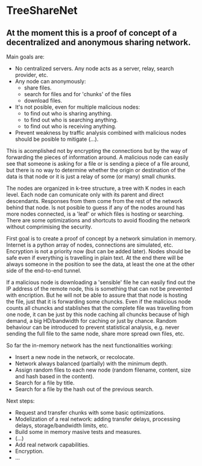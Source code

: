 # TreeShareNet
## At the moment this is a proof of concept of a decentralized and anonymous sharing network.

Main goals are:
* No centralized servers. Any node acts as a server, relay, search provider, etc.
* Any node can anonymously:
  * share files.
  * search for files and for 'chunks' of the files
  * download files.
* It's not posible, even for multiple malicious nodes:
  * to find out who is sharing anything.
  * to find out who is searching anything.
  * to find out who is receiving anything.
* Prevent weakness by traffic analysis combined with malicious nodes should be posible to mitigate (...).

This is acomplished not by encrypting the connections but by the way of forwarding the pieces of information around. A malicious node can easily see that someone is asking for a file or is sending a piece of a file around, but there is no way to determine whether the origin or destination of the data is that node or it is just a relay of some (or many) small chunks.

The nodes are organized in k-tree structure, a tree with K nodes in each level. Each node can comunicate only with its parent and direct descendants. Responses from them come from the rest of the network behind that node. Is not posible to guess if any of the nodes around has more nodes connected, is a 'leaf' or which files is hosting or searching.  
There are some optimizations and shortcuts to avoid flooding the network without comprimising the security.

First goal is to create a proof of concept by a network simulation in memory.  Internet is a python array of nodes, connections are simulated, etc. Encryption is not a priority now (but can be added later). Nodes should be safe even if everything is travelling in plain text. At the end there will be always someone in the position to see the data, at least the one at the other side of the end-to-end tunnel.

If a malicious node is downloading a 'sensible' file he can easily find out the IP address of the remote node, this is something that can not be prevented with encription. But he will not be able to assure that that node is hosting the file, just that it is forwarding some chuncks.  Even if the malicious node counts all chuncks and stablishes that the complete file was travelling from one node, it can be just by this node caching all chuncks because of high demand, a big HD/bandwidth for caching or just by chance. Random behaviour can be introduced to prevent statistical analysis, e.g. never sending the full file to the same node, share more spread own files, etc.

So far the in-memory network has the next functionalities working:

* Insert a new node in the network, or recolocate. 
* Network always balanced (partially) with the minimum depth.
* Assign random files to each new node (random filename, content, size and hash based in the content).
* Search for a file by title.
* Search for a file by the hash out of the previous search.

Next steps:
* Request and transfer chunks with some basic optimizations.
* Modelization of a real network: adding transfer delays, processing delays, storage/bandwidth limits, etc.
* Build some in memory masive tests and measures.
* (...)
* Add real network capabilities.
* Encryption.
* ...


